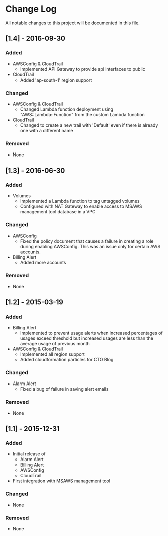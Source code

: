 # Change Log
All notable changes to this project will be documented in this file.

## [1.4] - 2016-09-30
### Added
- AWSConfig & CloudTrail
  - Implemented API Gateway to provide api interfaces to public
- CloudTrail
  - Added 'ap-south-1' region support

### Changed
- AWSConfig & CloudTrail
  - Changed Lambda function deployment using "AWS::Lambda::Function" from the custom Lambda function
- CloudTrail
  - Changed to create a new trail with 'Default' even if there is already one with a different name

### Removed
- None

## [1.3] - 2016-06-30
### Added
- Volumes
  - Implemented a Lambda function to tag untagged volumes
  - Configured with NAT Gateway to enable access to MSAWS management tool database in a VPC

### Changed
- AWSConfig
  - Fixed the policy document that causes a failure in creating a role during enabling AWSConfig. This was an issue only for certain AWS accounts.
- Billing Alert
  - Added more accounts

### Removed
- None

## [1.2] - 2015-03-19
### Added
- Billing Alert
  - Implemented to prevent usage alerts when increased percentages of usages exceed threshold but increased usages are less than the average usage of previous month
- AWSConfig & CloudTrail
  - Implemented all region support
  - Added cloudformation particles for CTO Blog

### Changed
- Alarm Alert
  - Fixed a bug of failure in saving alert emails

### Removed
- None

## [1.1] - 2015-12-31
### Added
- Initial release of
  - Alarm Alert
  - Billing Alert
  - AWSConfig
  - CloudTrail
- First integration with MSAWS management tool

### Changed
- None

### Removed
- None

